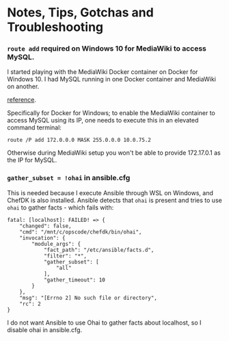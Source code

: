# Notes, Tips, Gotchas and Troubleshooting

### `route add` required on Windows 10 for MediaWiki to access MySQL.

I started playing with the MediaWiki Docker container on Docker for Windows 10. I had MySQL running in one Docker container and MediaWiki on another.

[reference](https://github.com/docker/for-win/issues/221).

Specifically for Docker for Windows; to enable the MediaWiki container to access MySQL using its IP, one needs to execute this in an elevated command terminal:

`route /P add 172.0.0.0 MASK 255.0.0.0 10.0.75.2`

Otherwise during MediaWiki setup you won't be able to provide 172.17.0.1 as the IP for MySQL.

### `gather_subset = !ohai` in ansible.cfg

This is needed because I execute Ansible through WSL on Windows, and ChefDK is also installed. Ansible detects that `ohai` is present and tries to use `ohai` to gather facts - which fails with:

```
fatal: [localhost]: FAILED! => {
    "changed": false,
    "cmd": "/mnt/c/opscode/chefdk/bin/ohai",
    "invocation": {
        "module_args": {
            "fact_path": "/etc/ansible/facts.d",
            "filter": "*",
            "gather_subset": [
                "all"
            ],
            "gather_timeout": 10
        }
    },
    "msg": "[Errno 2] No such file or directory",
    "rc": 2
}
```

I do not want Ansible to use Ohai to gather facts about localhost, so I disable ohai in ansible.cfg.
